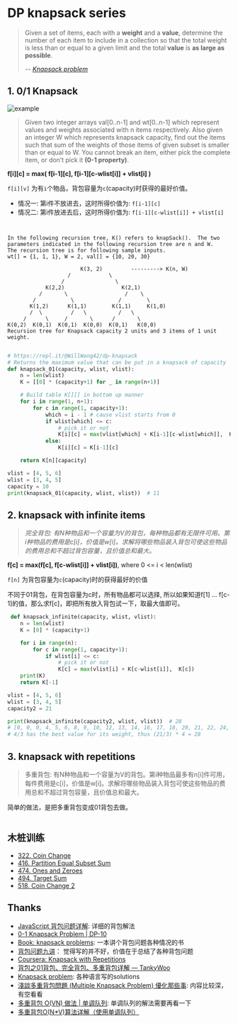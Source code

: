 # DP knapsack series 


>  Given a set of items, each with a **weight** and a **value**, determine the number of each item to include in a collection so that the total weight is less than or equal to a given limit and the total **value** is **as large as possible**. 
> 
> -- *[Knapsack problem](https://www.wikiwand.com/en/Knapsack_problem)*


## 1. 0/1 Knapsack  

![example](https://i.imgur.com/Z4qcav2.jpg)

> Given two integer arrays val[0..n-1] and wt[0..n-1] which represent values and weights associated with n items respectively. Also given an integer W which represents knapsack capacity, find out the items such that sum of the weights of those items of given subset is smaller than or equal to W. You cannot break an item, either pick the complete item, or don’t pick it **(0-1 property)**.

**f[i][c] = max( f[i-1][c], f[i-1][c-wlist[i]] + vlist[i] )** 

`f[i][v]` 为有`i`个物品，背包容量为`c`(capacity)时获得的最好价值。
 
*  情况一: 第i件不放进去，这时所得价值为:  `f[i-1][c]`
*  情况二: 第i件放进去后，这时所得价值为:  `f[i-1][c-wlist[i]] + vlist[i]`


```


In the following recursion tree, K() refers to knapSack().  The two 
parameters indicated in the following recursion tree are n and W.  
The recursion tree is for following sample inputs.
wt[] = {1, 1, 1}, W = 2, val[] = {10, 20, 30}

                       K(3, 2)         ---------> K(n, W)
                   /            \ 
                 /                \               
            K(2,2)                  K(2,1)
          /       \                  /    \ 
        /           \              /        \
       K(1,2)      K(1,1)        K(1,1)     K(1,0)
       /  \         /   \          /   \
     /      \     /       \      /       \
K(0,2)  K(0,1)  K(0,1)  K(0,0)  K(0,1)   K(0,0)
Recursion tree for Knapsack capacity 2 units and 3 items of 1 unit weight.
```

``` python 

# https://repl.it/@WillWang42/dp-knapsack
# Returns the maximum value that can be put in a knapsack of capacity `c`
def knapsack_01(capacity, wlist, vlist): 
    n = len(wlist)
    K = [[0] * (capacity+1) for _ in range(n+1)] 

    # Build table K[][] in bottom up manner 
    for i in range(1, n+1): 
        for c in range(1, capacity+1): 
            which = i - 1 # cause vlist starts from 0 
            if wlist[which] <= c: 
                # pick it or not 
                K[i][c] = max(vlist[which] + K[i-1][c-wlist[which]],  K[i-1][c]) 
            else: 
                K[i][c] = K[i-1][c]  

    return K[n][capacity] 

vlist = [4, 5, 6] 
wlist = [3, 4, 5] 
capacity = 10
print(knapsack_01(capacity, wlist, vlist))  # 11

```

## 2. knapsack with infinite items   

> *完全背包: 有N种物品和一个容量为V的背包，每种物品都有无限件可用。第i种物品的费用是c[i]，价值是w[i]。求解将哪些物品装入背包可使这些物品的费用总和不超过背包容量，且价值总和最大。*


**f[c] = max(f[c], f[c-wlist[i]] + vlist[i])**, where  0 <= i < len(wlist)

`f[n]` 为背包容量为`c`(capacity)时的获得最好的价值
 
 不同于01背包，在背包容量为c时，所有物品都可以选择, 所以如果知道f[1] ... f[c-1]的值，那么求f[c]，即把所有放入背包试一下，取最大值即可。

```python
 def knapsack_infinite(capacity, wlist, vlist):
    n = len(wlist)
    K = [0] * (capacity+1)

    for i in range(n): 
        for c in range(1, capacity+1): 
            if wlist[i] <= c: 
                # pick it or not 
                K[c] = max(vlist[i] + K[c-wlist[i]],  K[c]) 
    print(K)
    return K[-1]

vlist = [4, 5, 6] 
wlist = [3, 4, 5] 
capacity2 = 21

print(knapsack_infinite(capacity2, wlist, vlist))  # 28
# [0, 0, 0, 4, 5, 6, 8, 9, 10, 12, 13, 14, 16, 17, 18, 20, 21, 22, 24, 25, 26, 28]
# 4/3 has the best value for its weight, thus (21/3) * 4 = 28 
```


## 3. knapsack with repetitions 
> 多重背包: 有N种物品和一个容量为V的背包。第i种物品最多有n[i]件可用，每件费用是c[i]，价值是w[i]。求解将哪些物品装入背包可使这些物品的费用总和不超过背包容量，且价值总和最大。 

简单的做法，是把多重背包变成01背包去做。

```python
```

## 木桩训练

* [322. Coin Change](https://leetcode.com/problems/coin-change/description/)
* [416. Partition Equal Subset Sum](https://leetcode.com/problems/partition-equal-subset-sum/description/)
* [474. Ones and Zeroes](https://leetcode.com/problems/ones-and-zeroes/description/)
* [494. Target Sum](https://leetcode.com/problems/target-sum/description/)
* [518. Coin Change 2](https://leetcode.com/problems/coin-change-2/description/)

## Thanks

* [JavaScript 背包问题详解](http://web.jobbole.com/93722/): 详细的背包解法
* [0-1 Knapsack Problem | DP-10](https://www.geeksforgeeks.org/0-1-knapsack-problem-dp-10/)
* [Book: knapsack problems](http://www.or.deis.unibo.it/knapsack.html): 一本讲个背包问题各种情况的书
* [背包问题九讲](https://www.kancloud.cn/kancloud/pack/70125)： 觉得写的并不好，价值在于总结了各种背包问题
* [Coursera: Knapsack with Repetitions](https://www.coursera.org/lecture/algorithmic-toolbox/knapsack-with-repetitions-uYVzW)
* [背包之01背包、完全背包、多重背包详解 — TankyWoo](http://www.wutianqi.com/?p=539)
* [Knapsack problem](https://rosettacode.org/wiki/Knapsack_problem): 各种语言写的solutions
* [淺談多重背包問題 (Multiple Knapsack Problem) 優化那些事](http://morris821028.github.io/2016/12/18/jg-20008/): 内容比较深，有空看看
* [多重背包 O(VN) 做法 | 单调队列](https://www.zybuluo.com/RabbitHu/note/857837): 单调队列的解法需要再看一下
* [多重背包O(N*V)算法详解（使用单调队列）](http://www.cppblog.com/flyinghearts/archive/2010/09/01/125555.html)